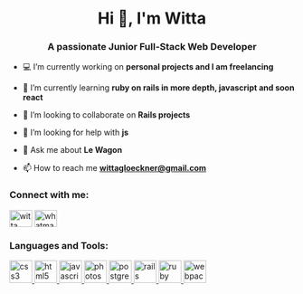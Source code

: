 <h1 align="center">Hi 👋, I'm Witta</h1>
<h3 align="center">A passionate Junior Full-Stack Web Developer</h3>

- 💻 I’m currently working on **personal projects and I am freelancing**

- 📜 I’m currently learning **ruby on rails in more depth, javascript and soon react**

- 🥂 I’m looking to collaborate on **Rails projects**

- 🤝 I’m looking for help with **js**

- 💬 Ask me about **Le Wagon**

- 📫 How to reach me **wittagloeckner@gmail.com**

<h3 align="left">Connect with me:</h3>
<p align="left">
<a href="https://linkedin.com/in/witta glöckner" target="blank"><img align="center" src="https://cdn.jsdelivr.net/npm/simple-icons@3.0.1/icons/linkedin.svg" alt="witta glöckner" height="30" width="40" /></a>
<a href="https://instagram.com/whatmademe.see" target="blank"><img align="center" src="https://cdn.jsdelivr.net/npm/simple-icons@3.0.1/icons/instagram.svg" alt="whatmademe.see" height="30" width="40" /></a>
</p>

<h3 align="left">Languages and Tools:</h3>
<p align="left"> <a href="https://www.w3schools.com/css/" target="_blank"> <img src="https://devicons.github.io/devicon/devicon.git/icons/css3/css3-original-wordmark.svg" alt="css3" width="40" height="40"/> </a> <a href="https://www.w3.org/html/" target="_blank"> <img src="https://devicons.github.io/devicon/devicon.git/icons/html5/html5-original-wordmark.svg" alt="html5" width="40" height="40"/> </a> <a href="https://developer.mozilla.org/en-US/docs/Web/JavaScript" target="_blank"> <img src="https://devicons.github.io/devicon/devicon.git/icons/javascript/javascript-original.svg" alt="javascript" width="40" height="40"/> </a> <a href="https://www.photoshop.com/en" target="_blank"> <img src="https://devicons.github.io/devicon/devicon.git/icons/photoshop/photoshop-plain.svg" alt="photoshop" width="40" height="40"/> </a> <a href="https://www.postgresql.org" target="_blank"> <img src="https://devicons.github.io/devicon/devicon.git/icons/postgresql/postgresql-original-wordmark.svg" alt="postgresql" width="40" height="40"/> </a> <a href="https://rubyonrails.org" target="_blank"> <img src="https://devicons.github.io/devicon/devicon.git/icons/rails/rails-original-wordmark.svg" alt="rails" width="40" height="40"/> </a> <a href="https://www.ruby-lang.org/en/" target="_blank"> <img src="https://devicons.github.io/devicon/devicon.git/icons/ruby/ruby-original-wordmark.svg" alt="ruby" width="40" height="40"/> </a> <a href="https://webpack.js.org" target="_blank"> <img src="https://devicons.github.io/devicon/devicon.git/icons/webpack/webpack-original.svg" alt="webpack" width="40" height="40"/> </a> </p>
